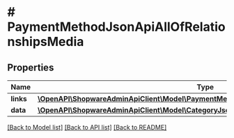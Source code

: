 # # PaymentMethodJsonApiAllOfRelationshipsMedia

## Properties

Name | Type | Description | Notes
------------ | ------------- | ------------- | -------------
**links** | [**\OpenAPI\ShopwareAdminApiClient\Model\PaymentMethodJsonApiAllOfRelationshipsMediaLinks**](PaymentMethodJsonApiAllOfRelationshipsMediaLinks.md) |  | [optional]
**data** | [**\OpenAPI\ShopwareAdminApiClient\Model\CategoryJsonApiAllOfRelationshipsMediaData**](CategoryJsonApiAllOfRelationshipsMediaData.md) |  | [optional]

[[Back to Model list]](../../README.md#models) [[Back to API list]](../../README.md#endpoints) [[Back to README]](../../README.md)
